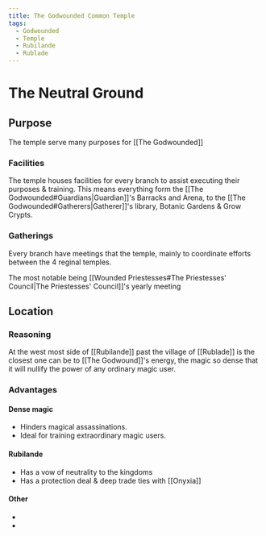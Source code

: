 ```yaml
---
title: The Godwounded Common Temple
tags:
  - Godwounded
  - Temple
  - Rubilande
  - Rublade
---
```

# The Neutral Ground

## Purpose
The temple serve many purposes for [[The Godwounded]] 

### Facilities
The temple houses facilities for every branch to assist executing their purposes & training. This means everything form the [[The Godwounded#Guardians|Guardian]]'s Barracks and Arena, to the [[The Godwounded#Gatherers|Gatherer]]'s library, Botanic Gardens & Grow Crypts.

### Gatherings
Every branch have meetings that the temple, mainly to coordinate efforts between the 4 reginal temples.

The most notable being [[Wounded Priestesses#The Priestesses' Council|The Priestesses' Council]]'s yearly meeting

## Location

### Reasoning
At the west most side of [[Rubilande]] past the village of [[Rublade]] is the closest one can be to [[The Godwound]]'s energy, the magic so dense that it will nullify the power of any ordinary magic user. 

### Advantages

#### Dense magic
- Hinders magical assassinations.
- Ideal for training extraordinary magic users.

#### Rubilande
- Has a vow of neutrality to the kingdoms
- Has a protection deal & deep trade ties with [[Onyxia]]


#### Other
- 
- 